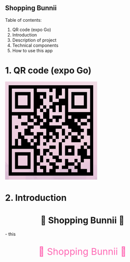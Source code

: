 ## Shopping Bunnii
Table of contents:
1. QR code (expo Go)
2. Introduction
3. Description of project
4. Technical components
5. How to use this app


# 1. QR code (expo Go)

<p align="left">
  <img src="QR%20-%20shopping%20bunnii.png" alt="QR code" width="300">
</p>


# 2. Introduction
<h1 align="center">🌸 Shopping Bunnii 🌸</h1>
- this 

<p align="center" style="font-size:30px; color:#ff69b4;">
  🌸 Shopping Bunnii 🌸
</p>

